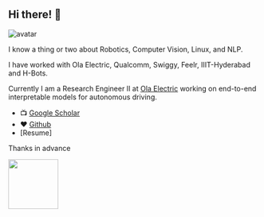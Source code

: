## Hi there! 👋

<img class="avatar" src="https://avataaars.io/?avatarStyle=Circle&topType=ShortHairShortWaved&accessoriesType=Blank&hairColor=Black&facialHairType=BeardLight&facialHairColor=Black&clotheType=Hoodie&clotheColor=White&eyeType=Happy&eyebrowType=RaisedExcitedNatural&mouthType=Default&skinColor=Brown" alt="avatar">

I know a thing or two about Robotics, Computer Vision, Linux, and NLP.

I have worked with Ola Electric, Qualcomm, Swiggy, Feelr, IIIT-Hyderabad and H-Bots.

Currently I am a Research Engineer II at [Ola Electric](https://olaelectric.com/) working on end-to-end interpretable models for autonomous driving. 

- 📺 [Google Scholar](https://scholar.google.com/citations?user=BTFTmSMAAAAJ&hl=en)
- ❤️ [Github](https://github.com/unnikrishnanrnair)
- [Resume]

Thanks in advance

[<img src="https://images.squarespace-cdn.com/content/v1/5cf6ec742e677c000119beb3/1559871045027-2XSVXYWSZD9POBO0QOVD/buy-me-a-coffee-button.png" width="100"/>](https://www.buymeacoffee.com/urnair)
